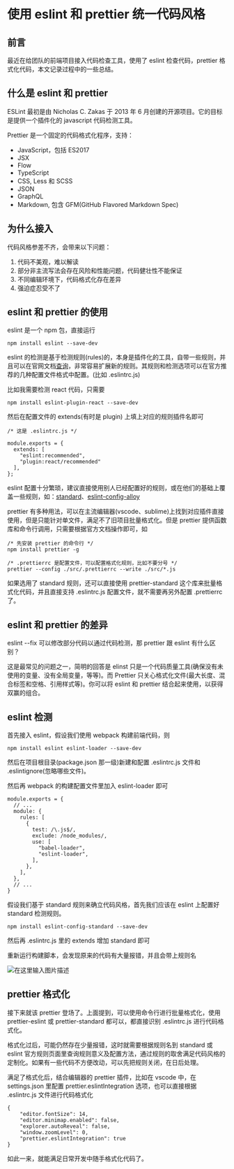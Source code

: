# 使用 eslint 和 prettier 统一代码风格

## 前言

最近在给团队的前端项目接入代码检查工具，使用了 eslint 检查代码，prettier 格式化代码，本文记录过程中的一些总结。

## 什么是 eslint 和 prettier

ESLint 最初是由 Nicholas C. Zakas 于 2013 年 6 月创建的开源项目。它的目标是提供一个插件化的 javascript 代码检测工具。

Prettier 是一个固定的代码格式化程序，支持：

- JavaScript，包括 ES2017
- JSX
- Flow
- TypeScript
- CSS, Less 和 SCSS
- JSON
- GraphQL
- Markdown, 包含 GFM(GitHub Flavored Markdown Spec)

## 为什么接入

代码风格参差不齐，会带来以下问题：

1.  代码不美观，难以解读
2.  部分非主流写法会存在风险和性能问题，代码健壮性不能保证
3.  不同编辑环境下，代码格式化存在差异
4.  强迫症忍受不了

## eslint 和 prettier 的使用

eslint 是一个 npm 包，直接运行

```
npm install eslint --save-dev
```

eslint 的检测是基于检测规则(rules)的，本身是插件化的工具，自带一些规则，并且可以在官网文档[查询][1]，非常容易扩展新的规则。其规则和检测选项可以在官方推荐的几种配置文件格式中配置。(比如 .eslintrc.js)

比如我需要检测 react 代码，只需要

```
npm install eslint-plugin-react --save-dev
```

然后在配置文件的 extends(有时是 plugin) 上填上对应的规则插件名即可

```
/* 这是 .eslintrc.js */

module.exports = {
  extends: [
    "eslint:recommended",
    "plugin:react/recommended"
  ],
};
```

eslint 配置十分繁琐，建议直接使用别人已经配置好的规则，或在他们的基础上覆盖一些规则，如：[standard][2]、[eslint-config-alloy][3]

prettier 有多种用法，可以在主流编辑器(vscode、sublime)上找到对应插件直接使用，但是只能针对单文件，满足不了旧项目批量格式化。但是 prettier 提供函数库和命令行调用，只需要根据官方文档操作即可，如

```
/* 先安装 prettier 的命令行 */
npm install prettier -g

/* .prettierrc 是配置文件，可以配置格式化规则，比如不要分号 */
prettier --config ./src/.prettierrc --write ./src/*.js
```

如果选用了 standard 规则，还可以直接使用 prettier-standard 这个库来批量格式化代码，并且直接支持 .eslintrc.js 配置文件，就不需要再另外配置 .prettierrc 了。

## eslint 和 prettier 的差异

eslint --fix 可以修改部分代码以通过代码检测，那 prettier 跟 eslint 有什么区别？

这是最常见的问题之一，简明的回答是 elinst 只是一个代码质量工具(确保没有未使用的变量、没有全局变量，等等)。而 Prettier 只关心格式化文件(最大长度、混合标签和空格、引用样式等)。你可以将 eslint 和 prettier 结合起来使用，以获得双赢的组合。

## eslint 检测

首先接入 eslint，假设我们使用 webpack 构建前端代码，则

```
npm install eslint eslint-loader --save-dev
```

然后在项目根目录(package.json 那一级)新建和配置 .eslintrc.js 文件和 .eslintignore(忽略哪些文件)。

然后再 webpack 的构建配置文件里加入 eslint-loader 即可

```
module.exports = {
  // ...
  module: {
    rules: [
      {
        test: /\.js$/,
        exclude: /node_modules/,
        use: [
          "babel-loader",
          "eslint-loader",
        ],
      },
    ],
  },
  // ...
}
```

假设我们基于 standard 规则来确立代码风格，首先我们应该在 eslint 上配置好 standard 检测规则。

```
npm install eslint-config-standard --save-dev
```

然后再 .eslintrc.js 里的 extends 增加 standard 即可

重新运行构建脚本，会发现原来的代码有大量报错，并且会带上规则名

![在这里输入图片描述][4]

## prettier 格式化

接下来就该 prettier 登场了。上面提到，可以使用命令行进行批量格式化，使用 prettier-eslint 或 prettier-standard 都可以，都直接识别 .eslintrc.js 进行代码格式化。

格式化过后，可能仍然存在少量报错，这时就需要根据规则名到 standard 或 eslint 官方规则页面里查询规则意义及配置方法，通过规则的取舍满足代码风格的定制化。如果有一些代码不方便改动，可以先把规则关闭，在日后处理。

满足了格式化后，结合编辑器的 prettier 插件，比如在 vscode 中，在 settings.json 里配置 prettier.eslintIntegration 选项，也可以直接根据 .eslintrc.js 文件进行代码格式化

```
{
    "editor.fontSize": 14,
    "editor.minimap.enabled": false,
    "explorer.autoReveal": false,
    "window.zoomLevel": 0,
    "prettier.eslintIntegration": true
}
```

如此一来，就能满足日常开发中随手格式化代码了。

[1]: https://cn.eslint.org/docs/rules/
[2]: https://github.com/standard/standard/blob/master/docs/README-zhcn.md
[3]: https://github.com/AlloyTeam/eslint-config-alloy
[4]: https://user-images.githubusercontent.com/4167510/82729511-af181600-9d2a-11ea-99c5-5bb156d53259.png
